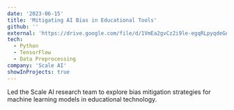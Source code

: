 ```yaml
---
date: '2023-06-15'
title: 'Mitigating AI Bias in Educational Tools'
github: ''
external: 'https://drive.google.com/file/d/1VmEa2gvCz2i9le-egqRLpyqdeGAa2hag/view?usp=sharing'
tech:
  - Python
  - TensorFlow
  - Data Preprocessing
company: 'Scale AI'
showInProjects: true
---
```


Led the Scale AI research team to explore bias mitigation strategies for machine learning models in educational technology.
